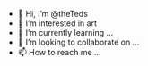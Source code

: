 - 👋 Hi, I’m @theTeds
- 👀 I’m interested in art
- 🌱 I’m currently learning ...
- 💞️ I’m looking to collaborate on ...
- 📫 How to reach me ...

<!---
theTeds/theTeds is a ✨ special ✨ repository because its `README.md` (this file) appears on your GitHub profile.
You can click the Preview link to take a look at your changes.
--->
